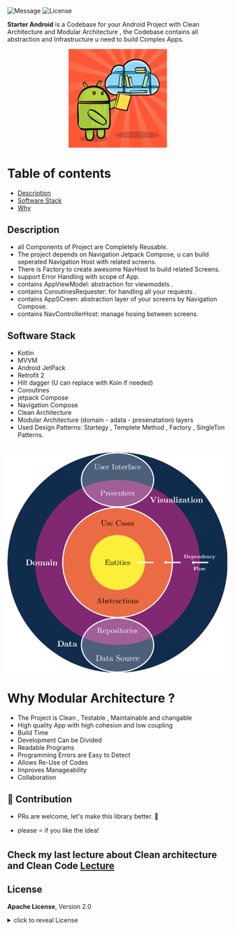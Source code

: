 ![Message](https://img.shields.io/static/v1?label=Android&message=Project&color=green)
![License](https://img.shields.io/badge/License-Apache-blue.svg)

**Starter Android**  is a Codebase for your Android Project with Clean Architecture and Modular Architecture  , the Codebase contains all abstraction and Infrastructure u need to build Complex Apps.

<p align="center">
<img src="https://github.com/AhmedTawfiqM/starter-android-library/blob/master/logo.png" alt="AndroidLibray"/>
</p>

# Table of contents

- [Description](#Description)
- [Software Stack](#Stack)
- [Why](#why)


## Description
- all Components of Project are Completely Reusable.
- The project depends on Navigation Jetpack Compose, u can build seperated Navigation Host with related screens.
- There is Factory to create awesome NavHost to build related Screens. 
- support Error Handling with scope of App. 
- contains AppViewModel: abstraction for viewmodels .
- contains CoroutinesRequester: for handling all your requests .
- contains AppSCreen: abstraction layer of your screens by Navigation Compose.
- contains NavControllerHost: manage hosing between screens.

## Software Stack
- Kotlin <br/>
- MVVM  
- Android JetPack 
- Retrofit 2 
- Hilt dagger (U can replace with Koin if needed)
- Coroutines
- jetpack Compose 
- Navigation Compose 
- Clean Architecture 
- Modular Architecture (domain - adata - presenatation) layers
- Used Design Patterns: Startegy , Templete Method , Factory , SingleTon Patterns.

<br/>
<img src="https://github.com/AhmedTawfiqM/Albums/blob/master/clean_arch.png" alt="clean-architecture"/>

# Why Modular Architecture ?

- The Project is Clean , Testable , Maintainable and changable
- High quality App with high cohesion and low coupling
- Build Time 
- Development Can be Divided
- Readable Programs
- Programming Errors are Easy to Detect
- Allows Re-Use of Codes
- Improves Manageability
- Collaboration

## :clap: Contribution

- PRs are welcome, let's make this library better. :raised_hands:

- please :star: if you like the idea!


## Check my last lecture about Clean architecture and Clean Code [Lecture](https://www.youtube.com/watch?v=kFll5whDTJc&t=759s&ab_channel=AHMEDTAWFIQ)

## License

**Apache License**, Version 2.0

<details>
    <summary>
        click to reveal License
    </summary>

```
Licensed under the Apache License, Version 2.0 (the "License");
you may not use this file except in compliance with the License.
You may obtain a copy of the License at
   https://www.apache.org/licenses/LICENSE-2.0
Unless required by applicable law or agreed to in writing, software
distributed under the License is distributed on an "AS IS" BASIS,
WITHOUT WARRANTIES OR CONDITIONS OF ANY KIND, either express or implied.
See the License for the specific language governing permissions and
limitations under the License.
```

</details>
